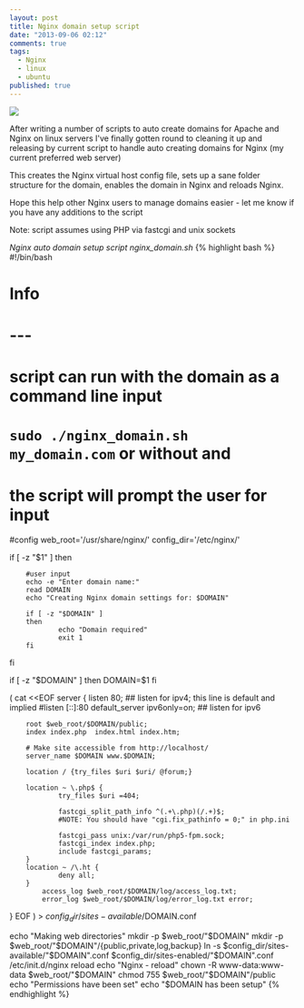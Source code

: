 ```yaml
---
layout: post
title: Nginx domain setup script
date: "2013-09-06 02:12"
comments: true
tags: 
  - Nginx
  - linux
  - ubuntu
published: true
---
```

![](https://googledrive.com/host/0B3qPjbk9su5uT0pQdVhVYXVUbEk/Blog/nginx_200.png )

After writing a number of scripts to auto create domains for Apache and Nginx on linux servers I've finally gotten round to cleaning it up and releasing by current script to handle
auto creating domains for Nginx (my current preferred web server)

This creates the Nginx virtual host config file, sets up a sane folder structure for the domain, enables the domain in Nginx and reloads Nginx.

Hope this help other Nginx users to manage domains easier - let me know if you have any additions to the script

Note: script assumes using PHP via fastcgi and unix sockets

_Nginx auto domain setup script nginx_domain.sh_
{% highlight bash %}
#!/bin/bash

# Info
# ---
# script can run with the domain as a command line input 
# `sudo ./nginx_domain.sh my_domain.com` or without and
# the script will prompt the user for input

#config
web_root='/usr/share/nginx/'
config_dir='/etc/nginx/'

if [ -z "$1" ]
then   

        #user input
        echo -e "Enter domain name:"
        read DOMAIN
        echo "Creating Nginx domain settings for: $DOMAIN"

        if [ -z "$DOMAIN" ]
        then   
                echo "Domain required"
                exit 1
        fi
fi

if [ -z "$DOMAIN" ]
then
        DOMAIN=$1
fi

(
cat <<EOF
server {
        listen   80; ## listen for ipv4; this line is default and implied
        #listen   [::]:80 default_server ipv6only=on; ## listen for ipv6

        root $web_root/$DOMAIN/public;
        index index.php  index.html index.htm;

        # Make site accessible from http://localhost/
        server_name $DOMAIN www.$DOMAIN;

        location / {try_files $uri $uri/ @forum;}

        location ~ \.php$ {
                try_files $uri =404;

                fastcgi_split_path_info ^(.+\.php)(/.+)$;
                #NOTE: You should have "cgi.fix_pathinfo = 0;" in php.ini

                fastcgi_pass unix:/var/run/php5-fpm.sock;
                fastcgi_index index.php;
                include fastcgi_params;
        }
        location ~ /\.ht {
                deny all;
        }
            access_log $web_root/$DOMAIN/log/access_log.txt;
            error_log $web_root/$DOMAIN/log/error_log.txt error;
}
EOF
) >  $config_dir/sites-available/$DOMAIN.conf

echo "Making web directories"
mkdir -p $web_root/"$DOMAIN"
mkdir -p $web_root/"$DOMAIN"/{public,private,log,backup} 
ln -s $config_dir/sites-available/"$DOMAIN".conf $config_dir/sites-enabled/"$DOMAIN".conf
/etc/init.d/nginx reload
echo "Nginx - reload"
chown -R www-data:www-data $web_root/"$DOMAIN"
chmod 755 $web_root/"$DOMAIN"/public
echo "Permissions have been set"
echo "$DOMAIN has been setup"
{% endhighlight %}
